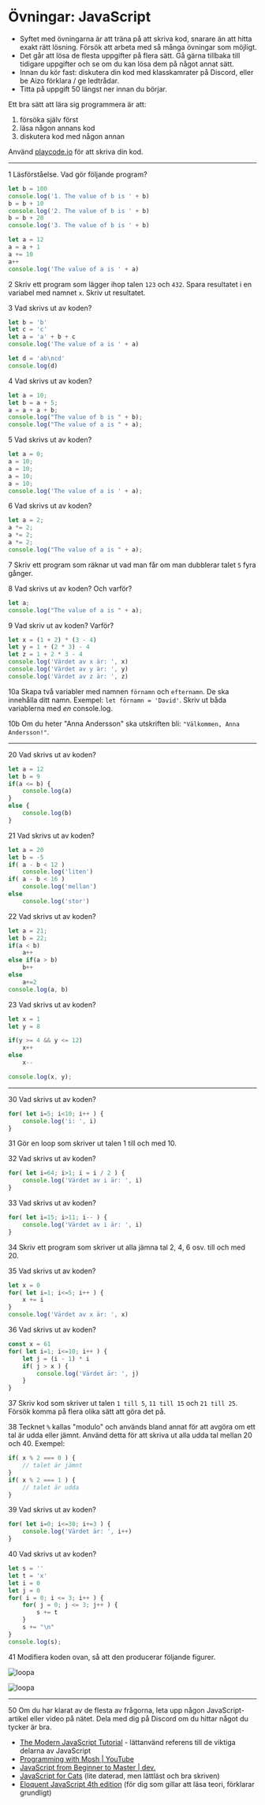 # Övningar: JavaScript

+ Syftet med övningarna är att träna på att skriva kod, snarare än att hitta exakt rätt lösning. Försök att arbeta med så många övningar som möjligt.
+ Det går att lösa de flesta uppgifter på flera sätt. Gå gärna tillbaka till tidigare uppgifter och se om du kan lösa dem på något annat sätt.
+ Innan du kör fast: diskutera din kod med klasskamrater på Discord, eller be Aizo förklara / ge ledtrådar.
+ Titta på uppgift 50 längst ner innan du börjar.

Ett bra sätt att lära sig programmera är att:
1. försöka själv först
1. läsa någon annans kod
1. diskutera kod med någon annan


Använd [playcode.io](https://playcode.io/) för att skriva din kod.

---

1 Läsförståelse. Vad gör följande program?
```js
let b = 100
console.log('1. The value of b is ' + b)
b = b + 10
console.log('2. The value of b is ' + b)
b = b + 20
console.log('3. The value of b is ' + b)

let a = 12
a = a + 1
a += 10
a++
console.log('The value of a is ' + a)
```

2 Skriv ett program som lägger ihop talen `123` och `432`. Spara resultatet i en variabel med namnet `x`. Skriv ut resultatet.

3 Vad skrivs ut av koden?
```js
let b = 'b'
let c = 'c'
let a = 'a' + b + c
console.log('The value of a is ' + a)

let d = 'ab\ncd'
console.log(d)
```

4 Vad skrivs ut av koden?
```js
let a = 10;
let b = a + 5;
a = a + a + b;
console.log("The value of b is " + b);
console.log("The value of a is " + a);
```

5 Vad skrivs ut av koden?
```js
let a = 0;
a = 10;
a = 10;
a = 10;
a = 10;
console.log('The value of a is ' + a);
```

6 Vad skrivs ut av koden?
```js
let a = 2;
a *= 2;
a *= 2;
a *= 2;
console.log("The value of a is " + a);
```

7 Skriv ett program som räknar ut vad man får om man dubblerar talet `5` fyra gånger.

8 Vad skrivs ut av koden? Och varför?
```js
let a;
console.log("The value of a is " + a);
```

9 Vad skriv ut av koden? Varför?
```js
let x = (1 + 2) * (3 - 4)
let y = 1 + (2 * 3) - 4
let z = 1 + 2 * 3 - 4
console.log('Värdet av x är: ', x)
console.log('Värdet av y är: ', y)
console.log('Värdet av z är: ', z)
```


10a Skapa två variabler med namnen `förnamn` och `efternamn`. De ska innehålla ditt namn. Exempel: `let förnamn = 'David'`. Skriv ut båda variablerna med *en* console.log.

10b Om du heter "Anna Andersson" ska utskriften bli: `"Välkommen, Anna Andersson!"`.

---

20 Vad skrivs ut av koden?
```js
let a = 12
let b = 9
if(a <= b) {
    console.log(a)
}
else {
    console.log(b)
}
```

21 Vad skrivs ut av koden?
```js
let a = 20
let b = -5
if( a - b < 12 )
    console.log('liten')
if( a - b < 16 )
    console.log('mellan')
else
    console.log('stor')
```

22 Vad skrivs ut av koden?
```js
let a = 21;
let b = 22;
if(a < b)
    a++
else if(a > b)
    b++
else
    a+=2
console.log(a, b)
```

23 Vad skrivs ut av koden?
```js
let x = 1
let y = 8

if(y >= 4 && y <= 12)
    x++
else
    x--

console.log(x, y);
```


---

30 Vad skrivs ut av koden?
```js
for( let i=5; i<10; i++ ) {
    console.log('i: ', i)
}
```

31 Gör en loop som skriver ut talen 1 till och med 10.

32 Vad skrivs ut av koden?
```js
for( let i=64; i>1; i = i / 2 ) {
    console.log('Värdet av i är: ', i)
}
```

33 Vad skrivs ut av koden?
```js
for( let i=15; i>11; i-- ) {
    console.log('Värdet av i är: ', i)
}
```

34 Skriv ett program som skriver ut alla jämna tal 2, 4, 6 osv. till och med 20.

35 Vad skrivs ut av koden?
```js
let x = 0
for( let i=1; i<=5; i++ ) {
    x += i
}
console.log('Värdet av x är: ', x)
```

36 Vad skrivs ut av koden?
```js
const x = 61
for( let i=1; i<=10; i++ ) {
    let j = (i - 1) * i
    if( j > x ) {
        console.log('Värdet är: ', j)
    }
}
```

37 Skriv kod som skriver ut talen `1 till 5`, `11 till 15` och `21 till 25`. Försök komma på flera olika sätt att göra det på.

38 Tecknet `%` kallas "modulo" och används bland annat för att avgöra om ett tal är udda eller jämnt. Använd detta för att skriva ut alla udda tal mellan 20 och 40. Exempel:
```js
if( x % 2 === 0 ) {
    // talet är jämnt
}
if( x % 2 === 1 ) {
    // talet är udda
}
```

39 Vad skrivs ut av koden?
```js
for( let i=0; i<=30; i+=3 ) {
    console.log('Värdet är: ', i++)
}
```

40 Vad skrivs ut av koden?
```js
let s = ''
let t = 'x'
let i = 0
let j = 0
for( i = 0; i <= 3; i++ ) {
    for( j = 0; j <= 3; j++ ) {
        s += t
    }
    s += "\n"
}
console.log(s);
```

41 Modifiera koden ovan, så att den producerar följande figurer.

![loopa](loop1.png)

![loopa](loop2.png)

---

50 Om du har klarat av de flesta av frågorna, leta upp någon JavaScript-artikel eller video på nätet. Dela med dig på Discord om du hittar något du tycker är bra.

+ [The Modern JavaScript Tutorial](https://javascript.info/)  - lättanvänd referens till de viktiga delarna av JavaScript
+ [Programming with Mosh | YouTube](https://www.youtube.com/playlist?list=PLTjRvDozrdlxEIuOBZkMAK5uiqp8rHUax)
+ [JavaScript from Beginner to Master | dev.](https://dev.to/cliff123tech/series/23246)
+ [JavaScript for Cats](http://jsforcats.com/)  (lite daterad, men lättläst och bra skriven)
+ [Eloquent JavaScript 4th edition](https://eloquentjavascript.net/)  (för dig som gillar att läsa teori, förklarar grundligt)
